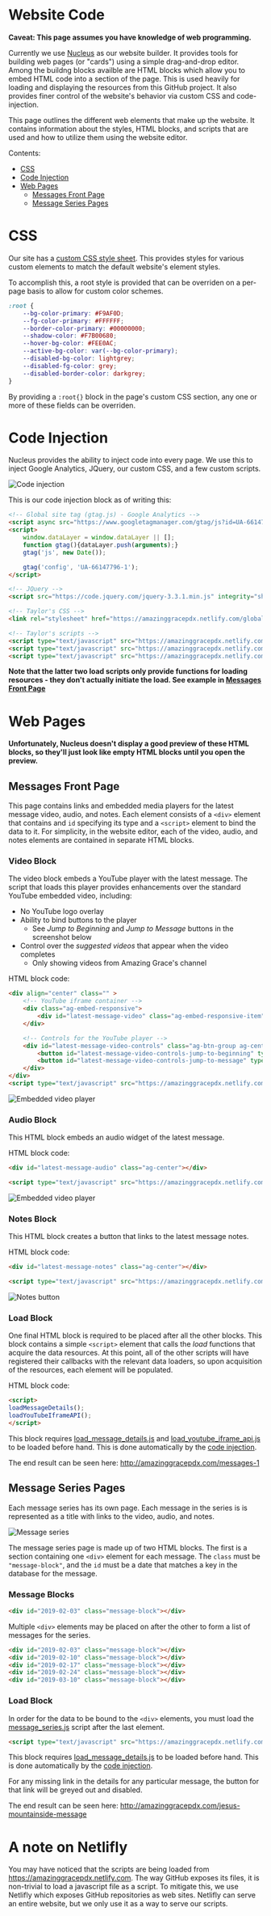 # Website Code

**Caveat: This page assumes you have knowledge of web programming.**

Currently we use [Nucleus](http://nucleus.church) as our website builder. It provides tools for building web pages (or "cards") using a simple drag-and-drop editor. Among the buildng blocks availble are HTML blocks which allow you to embed HTML code into a section of the page. This is used heavily for loading and displaying the resources from this GitHub project. It also provides finer control of the website's behavior via custom CSS and code-injection.

This page outlines the different web elements that make up the website.  It contains information about the styles, HTML blocks, and scripts that are used and how to utilize them using the website editor.

Contents:
* [CSS](#CSS)
* [Code Injection](#Code-Injection)
* [Web Pages](#Web-Pages)
    * [Messages Front Page](#Messages-Front-Page)
    * [Message Series Pages](#Message-Series-Pages)

# CSS

Our site has a [custom CSS style sheet](../global_style.css). This provides styles for various custom elements to match the default website's element styles.

To accomplish this, a root style is provided that can be overriden on a per-page basis to allow for custom color schemes.

```css
:root {
    --bg-color-primary: #F9AF0D;
    --fg-color-primary: #FFFFFF;
    --border-color-primary: #00000000;
    --shadow-color: #F7B00680;
    --hover-bg-color: #FEE0AC;
    --active-bg-color: var(--bg-color-primary);
    --disabled-bg-color: lightgrey;
    --disabled-fg-color: grey;
    --disabled-border-color: darkgrey;
}
```
By providing a `:root{}` block in the page's custom CSS section, any one or more of these fields can be overriden.

# Code Injection

Nucleus provides the ability to inject code into every page. We use this to inject Google Analytics, JQuery, our custom CSS, and a few custom scripts.

![Code injection](images/ex_code_injection.png)

This is our code injection block as of writing this:

```HTML
<!-- Global site tag (gtag.js) - Google Analytics -->
<script async src="https://www.googletagmanager.com/gtag/js?id=UA-66147796-1"></script>
<script>
    window.dataLayer = window.dataLayer || [];
    function gtag(){dataLayer.push(arguments);}
    gtag('js', new Date());

    gtag('config', 'UA-66147796-1');
</script>

<!-- JQuery -->
<script src="https://code.jquery.com/jquery-3.3.1.min.js" integrity="sha256-FgpCb/KJQlLNfOu91ta32o/NMZxltwRo8QtmkMRdAu8=" crossorigin="anonymous"></script>

<!-- Taylor's CSS -->
<link rel="stylesheet" href="https://amazinggracepdx.netlify.com/global_style.css">

<!-- Taylor's scripts -->
<script type="text/javascript" src="https://amazinggracepdx.netlify.com/barrier.js"></script>
<script type="text/javascript" src="https://amazinggracepdx.netlify.com/load_message_details.js"></script>
<script type="text/javascript" src="https://amazinggracepdx.netlify.com/load_youtube_iframe_api.js"></script>
```
**Note that the latter two load scripts only provide functions for loading resources - they don't actually initiate the load. See example in 
[Messages Front Page](##Messages-Front-Page)**

# Web Pages 

**Unfortunately, Nucleus doesn't display a good preview of these HTML blocks, so they'll just look like empty HTML blocks until you open the preview.**

## Messages Front Page

This page contains links and embedded media players for the latest message video, audio, and notes. Each element consists of a `<div>` element that contains and `id` specifying its type and a `<script>` element to bind the data to it. For simplicity, in the website editor, each of the video, audio, and notes elements are contained in separate HTML blocks.

### Video Block

The video block embeds a YouTube player with the latest message. The script that loads this player provides enhancements over the standard YouTube embedded video, including:

* No YouTube logo overlay
* Ability to bind buttons to the player
    * See *Jump to Beginning* and *Jump to Message* buttons in the screenshot below
* Control over the *suggested videos* that appear when the video completes
    * Only showing videos from Amazing Grace's channel

HTML block code:
```html
<div align="center" class="" >
    <!-- YouTube iframe container -->
    <div class="ag-embed-responsive">
        <div id="latest-message-video" class="ag-embed-responsive-item"></div>
    </div>

    <!-- Controls for the YouTube player -->
    <div id="latest-message-video-controls" class="ag-btn-group ag-center" role="group" aria-label="Player controls">
        <button id="latest-message-video-controls-jump-to-beginning" type="button" class="ag-btn ag-btn-round">Jump To Beginning</button>
        <button id="latest-message-video-controls-jump-to-message" type="button" class="ag-btn ag-btn-round">Jump To Message</button>
    </div>
</div>
<script type="text/javascript" src="https://amazinggracepdx.netlify.com/latest_message_video.js"></script>
```

![Embedded video player](images/ex_card_embedded_video_player.png)

### Audio Block

This HTML block embeds an audio widget of the latest message.

HTML block code:
```html
<div id="latest-message-audio" class="ag-center"></div>

<script type="text/javascript" src="https://amazinggracepdx.netlify.com/latest_message_audio.js"></script>
```

![Embedded video player](images/ex_card_embedded_audio_player.png)


### Notes Block

This HTML block creates a button that links to the latest message notes.

HTML block code:

```html
<div id="latest-message-notes" class="ag-center"></div>

<script type="text/javascript" src="https://amazinggracepdx.netlify.com/latest_message_notes.js"></script>
```

![Notes button](images/ex_card_notes_button.png)

### Load Block

One final HTML block is required to be placed after all the other blocks. This block contains a simple `<script>` element that calls the *load* functions that acquire the data resources. At this point, all of the other scripts will have registered their callbacks with the relevant data loaders, so upon acquisition of the resources, each element will be populated.

HTML block code:

```html
<script>
loadMessageDetails();
loadYouTubeIframeAPI();
</script>
```

This block requires [load_message_details.js](../load_message_details.js) and [load_youtube_iframe_api.js](../load_youtube_iframe_api.js) to be loaded before hand. This is done automatically by the [code injection](#Code-Injection).


The end result can be seen here: http://amazinggracepdx.com/messages-1

## Message Series Pages

Each message series has its own page. Each message in the series is is represented as a title with links to the video, audio, and notes.

![Message series](images/ex_card_message_series.png)

The message series page is made up of two HTML blocks. The first is a section containing one `<div>` element for each message. The `class` must be `"message-block"`, and the `id` must be a date that matches a key in the database for the message. 

### Message Blocks

```html
<div id="2019-02-03" class="message-block"></div>
```

Multiple `<div>` elements may be placed on after the other to form a list of messages for the series.

```html
<div id="2019-02-03" class="message-block"></div>
<div id="2019-02-10" class="message-block"></div>
<div id="2019-02-17" class="message-block"></div>
<div id="2019-02-24" class="message-block"></div>
<div id="2019-03-10" class="message-block"></div>
```
### Load Block

In order for the data to be bound to the `<div>` elements, you must load the [message_series.js](../message_series.js) script after the last element. 

```html
<script type="text/javascript" src="https://amazinggracepdx.netlify.com/message_series.js"></script>
```
This block requires [load_message_details.js](../load_message_details.js) to be loaded before hand. This is done automatically by the [code injection](#Code-Injection).

For any missing link in the details for any particular message, the button for that link will be greyed out and disabled.

The end result can be seen here:
http://amazinggracepdx.com/jesus-mountainside-message

# A note on Netlifly

You may have noticed that the scripts are being loaded from https://amazinggracepdx.netlify.com. The way GitHub exposes its files, it  is non-trivial to load a javascript file as a script. To mitigate this, we use Netlifly which exposes GitHub repositories as web sites. Netlifly can serve an entire website, but  we only use it as a way to serve our scripts.
